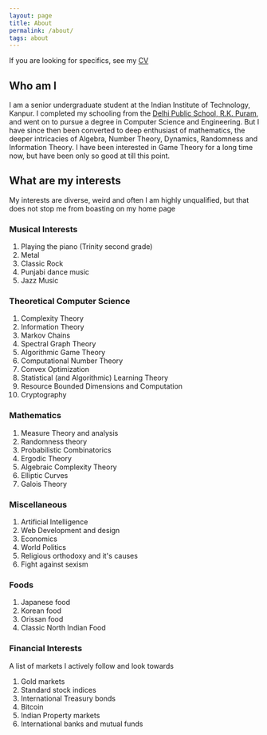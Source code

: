 ```yaml
---
layout: page
title: About
permalink: /about/
tags: about
---
```


If you are looking for specifics, see my [CV](/files/cv.pdf)

## Who am I
I am a senior undergraduate student at the Indian Institute of Technology, Kanpur. I completed my schooling from the [Delhi Public School, R.K. Puram](http://dpsrkp.net/), and went on to pursue a degree in Computer Science and Engineering. But I have since then been converted to deep enthusiast of mathematics, the deeper intricacies of Algebra, Number Theory, Dynamics, Randomness and Information Theory. I have been interested in Game Theory for a long time now, but have been only so good at till this point.

## What are my interests
My interests are diverse, weird and often I am highly unqualified, but that does not stop me from boasting on my home page

### Musical Interests
1. Playing the piano (Trinity second grade)
2. Metal
3. Classic Rock
4. Punjabi dance music
5. Jazz Music

### Theoretical Computer Science 
1. Complexity Theory
2. Information Theory
3. Markov Chains
4. Spectral Graph Theory
5. Algorithmic Game Theory
6. Computational Number Theory
7. Convex Optimization
8. Statistical (and Algorithmic) Learning Theory
10. Resource Bounded Dimensions and Computation
11. Cryptography

### Mathematics
1. Measure Theory and analysis
2. Randomness theory
3. Probabilistic Combinatorics
4. Ergodic Theory
5. Algebraic Complexity Theory
6. Elliptic Curves
7. Galois Theory

### Miscellaneous 
1. Artificial Intelligence
2. Web Development and design
3. Economics
4. World Politics
5. Religious orthodoxy and it's causes
6. Fight against sexism

### Foods
1. Japanese food
2. Korean food
3. Orissan food
4. Classic North Indian Food

### Financial Interests
A list of markets I actively follow and look towards
1. Gold markets
2. Standard stock indices
3. International Treasury bonds
4. Bitcoin
5. Indian Property markets
6. International banks and mutual funds

